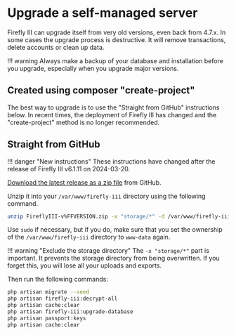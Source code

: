 # Upgrade a self-managed server

Firefly III can upgrade itself from very old versions, even back from 4.7.x. In some cases the upgrade process is destructive. It will remove transactions, delete accounts or clean up data.

!!! warning
    Always make a backup of your database and installation before you upgrade, especially when you upgrade major versions.

## Created using composer "create-project"

The best way to upgrade is to use the "Straight from GitHub" instructions below. In recent times, the deployment of Firefly III has changed and the "create-project" method is no longer recommended. 

## Straight from GitHub

!!! danger "New instructions"
    These instructions have changed after the release of Firefly III v6.1.11 on 2024-03-20.

[Download the latest release as a zip file](https://github.com/firefly-iii/firefly-iii/releases/download/v%FFVERSION/FireflyIII-v%FFVERSION.zip) from GitHub.

Unzip it into your `/var/www/firefly-iii` directory using the following command.

```bash
unzip FireflyIII-v%FFVERSION.zip -x "storage/*" -d /var/www/firefly-iii
```

Use `sudo` if necessary, but if you do, make sure that you set the ownership of the `/var/www/firefly-iii` directory to `www-data` again.

!!! warning "Exclude the storage directory"
    The `-x "storage/*"` part is important. It prevents the storage directory from being overwritten. If you forget this, you will lose all your uploads and exports.

Then run the following commands:

```bash
php artisan migrate --seed
php artisan firefly-iii:decrypt-all
php artisan cache:clear
php artisan firefly-iii:upgrade-database
php artisan passport:keys
php artisan cache:clear
```
